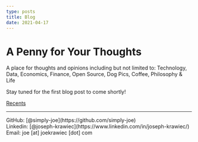 ```yaml
---
type: posts
title: Blog
date: 2021-04-17
---
```


# A Penny for Your Thoughts

A place for thoughts and opinions including but not limited to: Technology, Data, Economics, Finance, Open Source, Dog Pics, Coffee, Philosophy & Life

Stay tuned for the first blog post to come shortly! 

[Recents](/posts/recents)

---

<div>
  GitHub: [@simply-joe](https://github.com/simply-joe)
  <br />
  Linkedin: [@joseph-krawiec](https://www.linkedin.com/in/joseph-krawiec/)
  <br />
  Email: joe [at] joekrawiec [dot] com
</div>